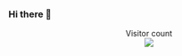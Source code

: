 ### Hi there 👋
<p align="center"> 
  Visitor count<br>
  <img src="https://github.com/Yasodya12/count.svg" />
</p>
<!--
**Yasodya12/Yasodya12** is a ✨ _special_ ✨ repository because its `README.md` (this file) appears on your GitHub profile.

Here are some ideas to get you started:

- 🔭 I’m currently working on ...
- 🌱 I’m currently learning ...
- 👯 I’m looking to collaborate on ...
- 🤔 I’m looking for help with ...
- 💬 Ask me about ...
- 📫 How to reach me: ...
- 😄 Pronouns: ...
- ⚡ Fun fact: ...
-->
